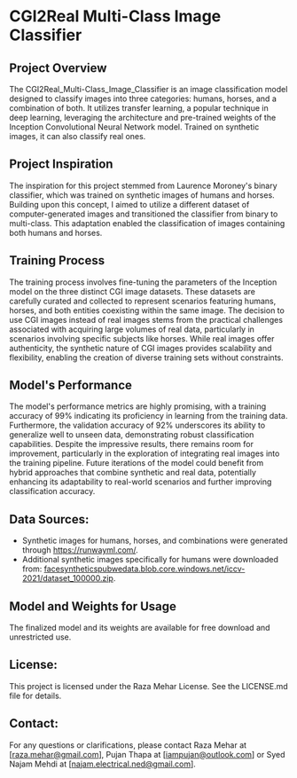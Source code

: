 # CGI2Real Multi-Class Image Classifier

## Project Overview
The CGI2Real_Multi-Class_Image_Classifier is an image classification model designed to classify images into three categories: humans, horses, and a combination of both. It utilizes transfer learning, a popular technique in deep learning, leveraging the architecture and pre-trained weights of the Inception Convolutional Neural Network model. Trained on synthetic images, it can also classify real ones.

## Project Inspiration
The inspiration for this project stemmed from Laurence Moroney's binary classifier, which was trained on synthetic images of humans and horses. Building upon this concept, I aimed to utilize a different dataset of computer-generated images and transitioned the classifier from binary to multi-class. This adaptation enabled the classification of images containing both humans and horses.

## Training Process
The training process involves fine-tuning the parameters of the Inception model on the three distinct CGI image datasets. These datasets are carefully curated and collected to represent scenarios featuring humans, horses, and both entities coexisting within the same image. The decision to use CGI images instead of real images stems from the practical challenges associated with acquiring large volumes of real data, particularly in scenarios involving specific subjects like horses. While real images offer authenticity, the synthetic nature of CGI images provides scalability and flexibility, enabling the creation of diverse training sets without constraints.

## Model's Performance
The model's performance metrics are highly promising, with a training accuracy of 99% indicating its proficiency in learning from the training data. Furthermore, the validation accuracy of 92% underscores its ability to generalize well to unseen data, demonstrating robust classification capabilities. Despite the impressive results, there remains room for improvement, particularly in the exploration of integrating real images into the training pipeline. Future iterations of the model could benefit from hybrid approaches that combine synthetic and real data, potentially enhancing its adaptability to real-world scenarios and further improving classification accuracy.

## Data Sources:
- Synthetic images for humans, horses, and combinations were generated through https://runwayml.com/.
- Additional synthetic images specifically for humans were downloaded from: [facesyntheticspubwedata.blob.core.windows.net/iccv-2021/dataset_100000.zip](https://facesyntheticspubwedata.blob.core.windows.net/iccv-2021/dataset_1000.zip).

## Model and Weights for Usage
The finalized model and its weights are available for free download and unrestricted use.

## License:
This project is licensed under the Raza Mehar License. See the LICENSE.md file for details.

## Contact:
For any questions or clarifications, please contact Raza Mehar at [raza.mehar@gmail.com], Pujan Thapa at [iampujan@outlook.com] or Syed Najam Mehdi at [najam.electrical.ned@gmail.com].
